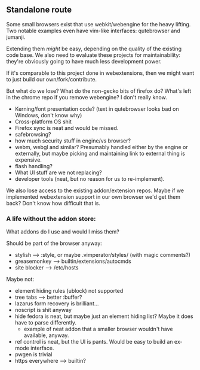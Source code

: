 ## Standalone route

Some small browsers exist that use webkit/webengine for the heavy lifting. Two notable examples even have vim-like interfaces: qutebrowser and jumanji.

Extending them _might_ be easy, depending on the quality of the existing code base. We also need to evaluate these projects for maintainability: they're obviously going to have much less development power.

If it's comparable to this project done in webextensions, then we might want to just build our own/fork/contribute.

But what do we lose? What do the non-gecko bits of firefox do? What's left in the chrome repo if you remove webengine? I don't really know.

*   Kerning/font presentation code? (text in qutebrowser looks bad on Windows, don't know why)
*   Cross-platform OS shit
*   Firefox sync is neat and would be missed.
*   safebrowsing?
*   how much security stuff in engine/vs browser?
*   webm, webgl and similar? Presumably handled either by the engine or externally, but maybe picking and maintaining link to external thing is expensive.
*   flash handling?
*   What UI stuff are we not replacing?
*   developer tools (neat, but no reason for us to re-implement).

We also lose access to the existing addon/extension repos. Maybe if we implemented webextension support in our own browser we'd get them back? Don't know how difficult that is.

### A life without the addon store:

What addons do I use and would I miss them?

Should be part of the browser anyway:

*   stylish --> :style, or maybe .vimperator/styles/ (with magic comments?)
*   greasemonkey --> builtin/extensions/autocmds
*   site blocker --> /etc/hosts

Maybe not:

*   element hiding rules (ublock) not supported
*   tree tabs --> better :buffer?
*   lazarus form recovery is brilliant...
*   noscript is shit anyway
*   hide fedora is neat, but maybe just an element hiding list? Maybe it does have to parse differently.
    *   example of neat addon that a smaller browser wouldn't have available, anyway.
*   ref control is neat, but the UI is pants. Would be easy to build an ex-mode interface.
*   pwgen is trivial
*   https everywhere --> builtin?
